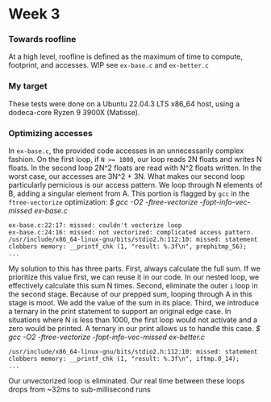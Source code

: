 # Week 3
### Towards roofline
At a high level, roofline is defined as the maximum of time to compute, footprint, and accesses.
WIP
see `ex-base.c` and `ex-better.c`

### My target
These tests were done on a Ubuntu 22.04.3 LTS x86_64 host, using a dodeca-core Ryzen 9 3900X (Matisse).

### Optimizing accesses
In `ex-base.c`, the provided code accesses in an unnecessarily complex fashion. On the first loop, if `N >= 1000`, our loop reads 2N floats and writes N floats. In the second loop 2N^2 floats are read with N^2 floats written. 
In the worst case, our accesses are 3N^2 + 3N.
What makes our second loop particularly pernicious is our access pattern. 
We loop through N elements of B, adding a singular element from A.
This portion is flagged by `gcc` in the `ftree-vectorize` optimization:
*$ gcc -O2 -ftree-vectorize -fopt-info-vec-missed ex-base.c*

```
ex-base.c:22:17: missed: couldn't vectorize loop
ex-base.c:24:16: missed: not vectorized: complicated access pattern.
/usr/include/x86_64-linux-gnu/bits/stdio2.h:112:10: missed: statement clobbers memory: __printf_chk (1, "result: %.3f\n", prephitmp_56);
...
```
My solution to this has three parts.
First, always calculate the full sum. If we prioritize this value first, we can reuse it in our code. In our nested loop, we effectively calculate this sum N times.
Second, eliminate the outer `i` loop in the second stage. Because of our prepped sum, looping through A in this stage is moot. We add the value of the sum in its place.
Third, we introduce a ternary in the print statement to support an original edge case. In situations where N is less than 1000, the first loop would not activate and a zero would be printed. A ternary in our print allows us to handle this case.
*$ gcc -O2 -ftree-vectorize -fopt-info-vec-missed ex-better.c*
```
/usr/include/x86_64-linux-gnu/bits/stdio2.h:112:10: missed: statement clobbers memory: __printf_chk (1, "result: %.3f\n", iftmp.0_14);
...
```
Our unvectorized loop is eliminated. Our real time between these loops drops from ~32ms to sub-millisecond runs
